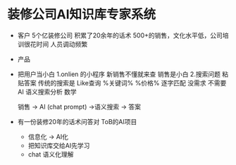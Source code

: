 # 装修公司AI知识库专家系统

- 客户
  5个亿装修公司
  积累了20余年的话术
  500+的销售，文化水平低，公司培训很花时间
  人员调动频繁

- 产品
- 把用户当小白
  1.onlien 的小程序
    新销售不懂就来查
    销售是小白
  2.搜索问题 粘贴答案
     传统的搜索是 Like查询 %关键词%
     %价格% 逐字匹配
     没需求
     不需要
     AI 语义搜索分析 数学

  销售 -> AI (chat prompt) ->语义搜索 -> 答案

- 有一份装修20年的话术问答对  ToB的AI项目
  - 信息化 -> AI化
  - 把知识库交给AI先学习
  - chat 语义化理解